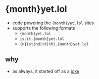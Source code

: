 {month}yet.lol
==============

- code powering the `{month}yet.lol` sites
- supports the following formats
  - `{month}yet.lol`
  - `is.it.{month}yet.lol`
  - `{n}{st|nd|rd|th}.{month}yet.lol`

why
---

- as always, it started off as a [joke](https://twitter.com/thewisenerdXDA/status/1586949597510873088)
